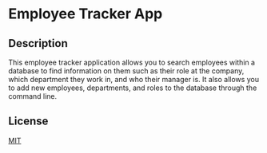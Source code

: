 # Employee Tracker App

## Description
This employee tracker application allows you to search employees within a database to find information on them such as their role at the company, which department they work in, and who their manager is. It also allows you to add new employees, departments, and roles to the database through the command line.

## License
[MIT](https://choosealicense.com/licenses/mit/)
